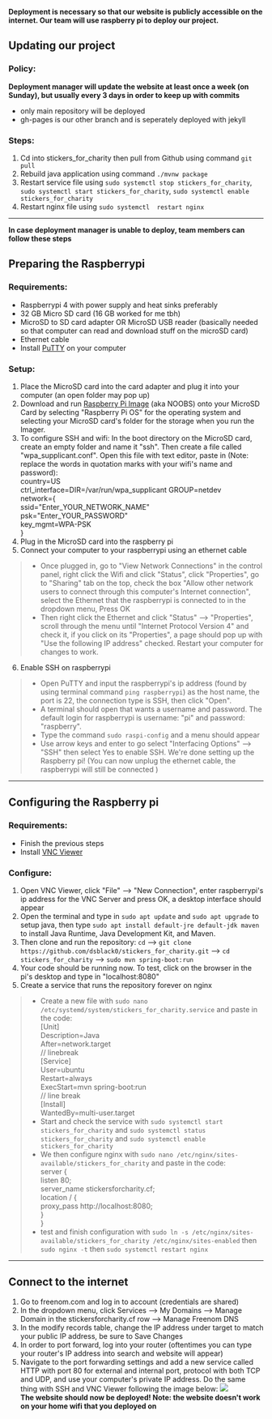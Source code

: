 **Deployment is necessary so that our website is publicly accessible on the internet. Our team will use raspberry pi to deploy our project.**

## Updating our project
### Policy:
**Deployment manager will update the website at least once a week (on Sunday), but usually every 3 days in order to keep up with commits**
 - only main repository will be deployed
 - gh-pages is our other branch and is seperately deployed with jekyll

### Steps:
1. Cd into stickers_for_charity then pull from Github using command `git pull` 
2. Rebuild java application using command `./mvnw package`
3. Restart service file using `sudo systemctl stop stickers_for_charity`, `sudo systemctl start stickers_for_charity`, `sudo systemctl enable stickers_for_charity`
4. Restart nginx file using `sudo systemctl  restart nginx`
  
--------------------------------------------------------------------
**In case deployment manager is unable to deploy, team members can follow these steps**
## Preparing the Raspberrypi
### Requirements:
 - Raspberrypi 4 with power supply and heat sinks preferably
 - 32 GB Micro SD card (16 GB worked for me tbh)
 - MicroSD to SD card adapter OR MicroSD USB reader (basically needed so that computer can read and download stuff on the microSD card)
 - Ethernet cable 
 - Install [PuTTY](https://www.chiark.greenend.org.uk/~sgtatham/putty/latest.html) on your computer 
### Setup:
1. Place the MicroSD card into the card adapter and plug it into your computer (an open folder may pop up)
2. Download and run [Raspberry Pi Image](https://www.raspberrypi.com/software/) (aka NOOBS) onto your MicroSD Card by selecting "Raspberry Pi OS" for the operating system and selecting your MicroSD card's folder for the storage when you run the Imager.
3. To configure SSH and wifi: In the boot directory on the MicroSD card, create an empty folder and name it "ssh". Then create a file called "wpa_supplicant.conf". Open this file with text editor, paste in (Note: replace the words in quotation marks with your wifi's name and password):   
country=US  
ctrl_interface=DIR=/var/run/wpa_supplicant GROUP=netdev  
network={  
ssid="Enter_YOUR_NETWORK_NAME"  
psk="Enter_YOUR_PASSWORD"  
key_mgmt=WPA-PSK  
}
4. Plug in the MicroSD card into the raspberry pi
5. Connect your computer to your raspberrypi using an ethernet cable
>  - Once plugged in, go to "View Network Connections" in the control panel, right click the Wifi and click "Status", click "Properties", go to "Sharing" tab on the top, check the box "Allow other network users to connect through this computer's Internet connection", select the Ethernet that the raspberrypi is connected to in the dropdown menu, Press OK
>  - Then right click the Ethernet and click "Status" --> "Properties", scroll through the menu until "Internet Protocol Version 4" and check it, if you click on its "Properties", a page should pop up with "Use the following IP address" checked. Restart your computer for changes to work.
6. Enable SSH on raspberrypi
>  - Open PuTTY and input the raspberrypi's ip address (found by using terminal command `ping raspberrypi`) as the host name, the port is 22, the connection type is SSH, then click "Open".
>  - A terminal should open that wants a username and password. The default login for raspberrypi is username: "pi" and password: "raspberry".
>  - Type the command `sudo raspi-config` and a menu should appear
>  - Use arrow keys and enter to go select "Interfacing Options" --> "SSH" then select Yes to enable SSH.
We're done setting up the Raspberry pi! (You can now unplug the ethernet cable, the raspberrypi will still be connected )
--------------------------------------------------------------------
## Configuring the Raspberry pi
### Requirements:
 - Finish the previous steps
 - Install [VNC Viewer](https://www.realvnc.com/en/connect/download/viewer/raspberrypi/)
### Configure:
1. Open VNC Viewer, click "File" --> "New Connection", enter raspberrypi's ip address for the VNC Server and press OK, a desktop interface should appear
2. Open the terminal and type in `sudo apt update` and `sudo apt upgrade` to setup java, then type `sudo apt install default-jre default-jdk maven` to install Java Runtime, Java Development Kit, and Maven.
3. Then clone and run the repository: `cd` --> `git clone https://github.com/dsblack0/stickers_for_charity.git` --> `cd stickers_for_charity` --> `sudo mvn spring-boot:run`
4. Your code should be running now. To test, click on the browser in the pi's desktop and type in "localhost:8080"
5. Create a service that runs the repository forever on nginx
>  - Create a new file with `sudo nano /etc/systemd/system/stickers_for_charity.service` and paste in the code:  
[Unit]  
Description=Java  
After=network.target  
// linebreak  
[Service]  
User=ubuntu  
Restart=always  
ExecStart=mvn spring-boot:run  
// line break  
[Install]  
WantedBy=multi-user.target  
>  - Start and check the service with `sudo systemctl start stickers_for_charity` and `sudo systemctl status stickers_for_charity` and `sudo systemctl enable stickers_for_charity`
>  - We then configure nginx with `sudo nano /etc/nginx/sites-available/stickers_for_charity` and paste in the code:  
server {  
    listen 80;  
    server_name stickersforcharity.cf;  
    location / {  
        proxy_pass http://localhost:8080;  
    }  
}  
>  - test and finish configuration with `sudo ln -s /etc/nginx/sites-available/stickers_for_charity /etc/nginx/sites-enabled` then `sudo nginx -t` then `sudo systemctl restart nginx`
--------------------------------------------------------------------
## Connect to the internet
1. Go to freenom.com and log in to account (credentials are shared)
2. In the dropdown menu, click Services --> My Domains --> Manage Domain in the stickersforcharity.cf row --> Manage Freenom DNS
3. In the modify records table, change the IP address under target to match your public IP address, be sure to Save Changes
4. In order to port forward, log into your router (oftentimes you can type your router's IP address into search and website will appear)
5. Navigate to the port forwarding settings and add a new service called HTTP with port 80 for external and internal port, protocol with both TCP and UDP, and use your computer's private IP address. Do the same thing with SSH and VNC Viewer following the image below:
![](https://github.com/nighthawkcoders/nighthawk_csp/blob/master/static/assets/portforward.png)  
**The website should now be deployed! Note: the website doesn't work on your home wifi that you deployed on**
